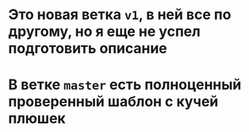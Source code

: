 # Это новая ветка `v1`, в ней все по другому, но я еще не успел подготовить описание
# В ветке `master` есть полноценный проверенный шаблон с кучей плюшек
